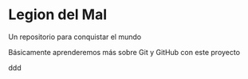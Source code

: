 # Legion del Mal
Un repositorio para conquistar el mundo

Básicamente aprenderemos más sobre Git y GitHub con este proyecto

ddd
